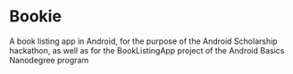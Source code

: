 # Bookie
A book listing app in Android, for the purpose of the Android Scholarship hackathon, as well as for the BookListingApp project of the Android Basics Nanodegree program

